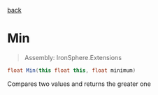 ﻿

[back](/IronSphere.Extensions/types/FloatExtension)

# Min

> Assembly: IronSphere.Extensions

```csharp
float Min(this float this, float minimum)
```

Compares two values and returns the greater one

 